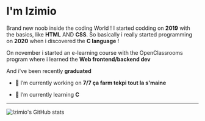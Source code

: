 I'm Izimio
= 

Brand new noob inside the coding World ! I started codding on __2019__ with the basics, like __HTML__ AND __CSS__.
So basically i really started programming on __2020__ when i discovered the __C language__ ! 
 
On november i started an e-learning course with the OpenClassrooms program where i learned the __Web frontend/backend dev__
                        
And i've been recently __graduated__
  
 * 🔭 I’m currently working on  __7/7 ça farm tekpi tout la s'maine__ 
   
    
 * 🎈 I’m currently learning  __C__ 
 
 ---
![Izimio's GitHub stats](https://github-readme-stats.vercel.app/api?username=izimio&count_private=true&show_icons=true&theme=radical)
